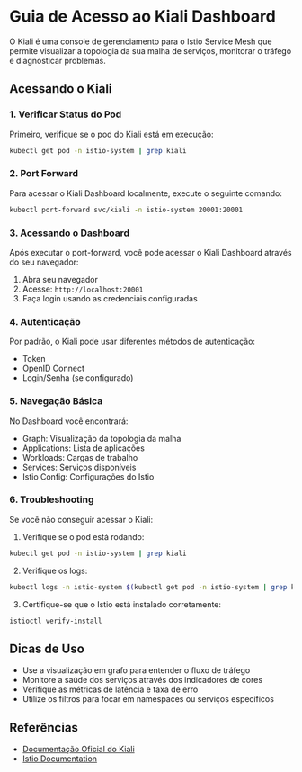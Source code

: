 # Guia de Acesso ao Kiali Dashboard

O Kiali é uma console de gerenciamento para o Istio Service Mesh que permite visualizar a topologia da sua malha de serviços, monitorar o tráfego e diagnosticar problemas.

## Acessando o Kiali

### 1. Verificar Status do Pod 

Primeiro, verifique se o pod do Kiali está em execução:
```bash
kubectl get pod -n istio-system | grep kiali
```

### 2. Port Forward

Para acessar o Kiali Dashboard localmente, execute o seguinte comando:
```bash
kubectl port-forward svc/kiali -n istio-system 20001:20001
```

### 3. Acessando o Dashboard

Após executar o port-forward, você pode acessar o Kiali Dashboard através do seu navegador:

1. Abra seu navegador
2. Acesse: `http://localhost:20001`
3. Faça login usando as credenciais configuradas

### 4. Autenticação

Por padrão, o Kiali pode usar diferentes métodos de autenticação:
- Token
- OpenID Connect
- Login/Senha (se configurado)

### 5. Navegação Básica

No Dashboard você encontrará:
- Graph: Visualização da topologia da malha
- Applications: Lista de aplicações
- Workloads: Cargas de trabalho
- Services: Serviços disponíveis
- Istio Config: Configurações do Istio

### 6. Troubleshooting

Se você não conseguir acessar o Kiali:

1. Verifique se o pod está rodando:
```bash
kubectl get pod -n istio-system | grep kiali
```

2. Verifique os logs:
```bash
kubectl logs -n istio-system $(kubectl get pod -n istio-system | grep kiali | awk '{print $1}')
```

3. Certifique-se que o Istio está instalado corretamente:
```bash
istioctl verify-install
```

## Dicas de Uso

- Use a visualização em grafo para entender o fluxo de tráfego
- Monitore a saúde dos serviços através dos indicadores de cores
- Verifique as métricas de latência e taxa de erro
- Utilize os filtros para focar em namespaces ou serviços específicos

## Referências

- [Documentação Oficial do Kiali](https://kiali.io/docs/)
- [Istio Documentation](https://istio.io/latest/docs/)